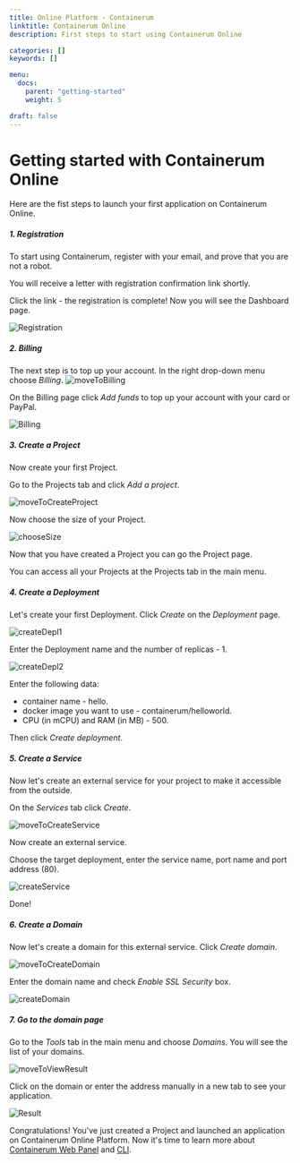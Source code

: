 ```yaml
---
title: Online Platform - Containerum
linktitle: Containerum Online
description: First steps to start using Containerum Online

categories: []
keywords: []

menu:
  docs:
    parent: "getting-started"
    weight: 5

draft: false
---
```


# Getting started with Containerum Online
Here are the fist steps to launch your first application on Containerum Online.

##### 1. Registration
To start using Containerum, register with your email, and prove that you are not a robot.

You will receive a letter with registration confirmation link shortly.

Click the link  - the registration is complete! Now you will see the Dashboard page.

![Registration](/img/content/getting-started/online/registration.png)


##### 2. Billing

The next step is to top up your account. In the right drop-down menu choose *Billing*.
![moveToBilling](/img/content/getting-started/online/moveToBilling.png)


On the Billing page click *Add funds* to top up your account with your card or PayPal.

![Billing](/img/content/getting-started/online/billing.png)

##### 3. Create a Project

Now create your first Project.

Go to the Projects tab and click *Add a project*.

![moveToCreateProject](/img/content/getting-started/online/moveToCreateProject.png)

Now choose the size of your Project.

![chooseSize](/img/content/getting-started/online/chooseSize.png)

Now that you have created a Project you can go the Project page.

You can access all your Projects at the Projects tab in the main menu.

##### 4. Create a Deployment

Let's create your first Deployment. Click *Create* on the *Deployment* page.

![createDepl1](/img/content/getting-started/online/createDepl1.png)

Enter the Deployment name and the number of replicas - 1.

![createDepl2](/img/content/getting-started/online/createDepl2.png)

Enter the following data:
- container name - hello.
- docker image you want to use - containerum/helloworld.
- CPU (in mCPU) and RAM (in MB) - 500.

Then click *Create deployment*.

##### 5. Create a Service

Now let's create an external service for your project to make it accessible from the outside.

On the *Services* tab click *Create*.

![moveToCreateService](/img/content/getting-started/online/moveToCreateService.png)


Now create an external service.

Choose the target deployment, enter the service name, port name and port address (80).

![createService](/img/content/getting-started/online/createService.png)

Done!

##### 6. Create a Domain

Now let's create a domain for this external service. Click *Create domain*.

![moveToCreateDomain](/img/content/getting-started/online/moveToCreateDomain.png)

Enter the domain name and check *Enable SSL Security* box.

![createDomain](/img/content/getting-started/online/createDomain.png)

##### 7. Go to the domain page

Go to the *Tools* tab in the main menu and choose *Domains*. You will see the list of your domains.

![moveToViewResult](/img/content/getting-started/online/domains.png)

Click on the domain or enter the address manually in a new tab to see your application.

![Result](/img/content/getting-started/online/result.png)

Congratulations! You've just created a Project and launched an application on Containerum Online Platform. Now it's time to learn more about [Containerum Web Panel](/web-panel/) and [CLI](/cli/).
